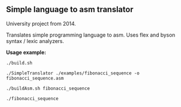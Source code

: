 ## Simple language to asm translator

University project from 2014.

Translates simple programming language to asm. Uses flex and byson syntax / lexic analyzers. 

**Usage example:**

```
./build.sh

./SimpleTranslator ./examples/fibonacci_sequence -o fibonacci_sequence.asm

./buildAsm.sh fibonacci_sequence

./fibonacci_sequence
```
